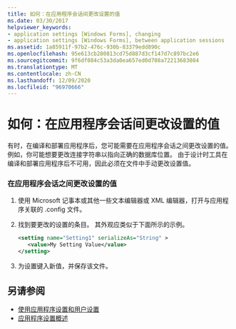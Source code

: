 ```yaml
---
title: 如何：在应用程序会话间更改设置的值
ms.date: 03/30/2017
helpviewer_keywords:
- application settings [Windows Forms], changing
- application settings [Windows Forms], between application sessions
ms.assetid: 1a85911f-97b2-476c-930b-83379edd890c
ms.openlocfilehash: 95e613cb280813cd75d887d3cf147d7c897bc2e6
ms.sourcegitcommit: 9f6df084c53a3da0ea657ed0d708a72213683084
ms.translationtype: MT
ms.contentlocale: zh-CN
ms.lasthandoff: 12/09/2020
ms.locfileid: "96970666"
---
```

# <a name="how-to-change-the-value-of-a-setting-between-application-sessions"></a>如何：在应用程序会话间更改设置的值
有时，在编译和部署应用程序后，您可能需要在应用程序会话之间更改设置的值。 例如，你可能想要更改连接字符串以指向正确的数据库位置。 由于设计时工具在编译和部署应用程序后不可用，因此必须在文件中手动更改设置值。  
  
### <a name="to-change-the-value-of-a-setting-between-application-sessions"></a>在应用程序会话之间更改设置的值  
  
1. 使用 Microsoft 记事本或其他一些文本编辑器或 XML 编辑器，打开与应用程序关联的 .config 文件。  
  
2. 找到要更改的设置的条目。 其外观应类似于下面所示的示例。  
  
    ```xml  
    <setting name="Setting1" serializeAs="String" >  
       <value>My Setting Value</value>  
    </setting>  
    ```  
  
3. 为设置键入新值，并保存该文件。  
  
## <a name="see-also"></a>另请参阅

- [使用应用程序设置和用户设置](using-application-settings-and-user-settings.md)
- [应用程序设置概述](application-settings-overview.md)
